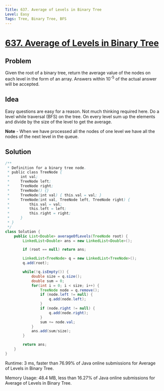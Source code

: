 ```yaml
---
Title: 637. Average of Levels in Binary Tree
Level: Easy
Tags: Tree, Binary Tree, BFS
---
```


# [637. Average of Levels in Binary Tree](https://leetcode.com/problems/average-of-levels-in-binary-tree/)

## Problem

Given the root of a binary tree, return the average value of the nodes on each level in the form of an array. Answers within 10<sup>-5</sup> of the actual answer will be accepted.

## Idea

Easy questions are easy for a reason. Not much thinking required here. Do a level while traversal (BFS) on the tree. On every level sum up the elements and divide by the size of the level to get the average.

**Note** - When we have processed all the nodes of one level we have all the nodes of the next level in the queue.

## Solution

```java
/**
 * Definition for a binary tree node.
 * public class TreeNode {
 *     int val;
 *     TreeNode left;
 *     TreeNode right;
 *     TreeNode() {}
 *     TreeNode(int val) { this.val = val; }
 *     TreeNode(int val, TreeNode left, TreeNode right) {
 *         this.val = val;
 *         this.left = left;
 *         this.right = right;
 *     }
 * }
 */
class Solution {
    public List<Double> averageOfLevels(TreeNode root) {
        LinkedList<Double> ans = new LinkedList<Double>();

        if (root == null) return ans;

        LinkedList<TreeNode> q = new LinkedList<TreeNode>();
        q.add(root);

        while(!q.isEmpty()) {
            double size = q.size();
            double sum = 0;
            for(int i = 0; i < size; i++) {
                TreeNode node = q.remove();
                if (node.left != null) {
                    q.add(node.left);
                }
                if (node.right != null) {
                    q.add(node.right);
                }
                sum += node.val;
            }
            ans.add(sum/size);
        }

        return ans;
    }
}
```

Runtime: 3 ms, faster than 76.99% of Java online submissions for Average of Levels in Binary Tree.

Memory Usage: 48.4 MB, less than 16.27% of Java online submissions for Average of Levels in Binary Tree.
